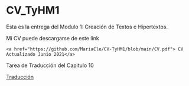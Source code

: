 # CV_TyHM1
Esta es la entrega del Modulo 1:  Creación de Textos e Hipertextos. 

<p>
  
  Mi CV puede descargarse de este link
  
  <p>
    
    <a href="https://github.com/MariaCle/CV-TyHM1/blob/main/CV.pdf"> CV Actualizado Junio 2021</a>
    
   <p>
      
   Tarea de Traducción del Capitulo 10 
      
   <p>
        
   [Traducción](https://github.com/MariaCle/CV-TyHM1/blob/main/Traduccion_capitulo_10_CLEMENT_pdf.pdf)
